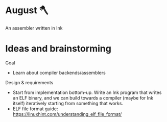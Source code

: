 # August 🪓

An assembler written in Ink

# Ideas and brainstorming

Goal

- Learn about compiler backends/assemblers

Design & requirements

- Start from implementation bottom-up. Write an Ink program that writes an ELF binary, and we can build towards a compiler (maybe for Ink itself) iteratively starting from something that works.
- ELF file format guide: https://linuxhint.com/understanding_elf_file_format/
